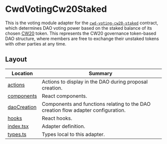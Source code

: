 # CwdVotingCw20Staked

This is the voting module adapter for the
[`cwd-voting-cw20-staked`](https://github.com/DA0-DA0/dao-contracts/tree/main/contracts/voting/cwd-voting-cw20-staked)
contract, which determines DAO voting power based on the staked balance of its
chosen [CW20](https://docs.cosmwasm.com/cw-plus/0.9.0/cw20/spec) token. This
represents the CW20 governance token-based DAO structure, where members are free
to exchange their unstaked tokens with other parties at any time.

## Layout

| Location                     | Summary                                                                           |
| ---------------------------- | --------------------------------------------------------------------------------- |
| [actions](./actions)         | Actions to display in the DAO during proposal creation.                           |
| [components](./components)   | React components.                                                                 |
| [daoCreation](./daoCreation) | Components and functions relating to the DAO creation flow adapter configuration. |
| [hooks](./hooks)             | React hooks.                                                                      |
| [index.tsx](./index.tsx)     | Adapter definition.                                                               |
| [types.ts](./types.ts)       | Types local to this adapter.                                                      |
